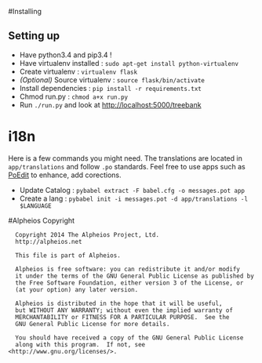 #Installing

## Setting up
- Have python3.4 and pip3.4 !
- Have virtualenv installed : `sudo apt-get install python-virtualenv`
- Create virtualenv : `virtualenv flask`
- *(Optional)* Source virtualenv  : `source flask/bin/activate`
- Install dependencies : `pip install -r requirements.txt`
- Chmod run.py : `chmod a+x run.py`
- Run `./run.py` and look at [http://localhost:5000/treebank](http://localhost:5000/treebank)

# i18n
Here is a few commands you might need. The translations are located in `app/translations` and follow `.po` standards. Feel free to use apps such as [PoEdit](http://poedit.net/) to enhance, add corections.

- Update Catalog : `pybabel extract -F babel.cfg -o messages.pot app`
- Create a lang  : `pybabel init -i messages.pot -d app/translations -l $LANGUAGE`

#Alpheios Copyright
```
  Copyright 2014 The Alpheios Project, Ltd.
  http://alpheios.net
  
  This file is part of Alpheios.
  
  Alpheios is free software: you can redistribute it and/or modify
  it under the terms of the GNU General Public License as published by
  the Free Software Foundation, either version 3 of the License, or
  (at your option) any later version.
  
  Alpheios is distributed in the hope that it will be useful,
  but WITHOUT ANY WARRANTY; without even the implied warranty of
  MERCHANTABILITY or FITNESS FOR A PARTICULAR PURPOSE.  See the
  GNU General Public License for more details.
  
  You should have received a copy of the GNU General Public License
  along with this program.  If not, see <http://www.gnu.org/licenses/>.
```